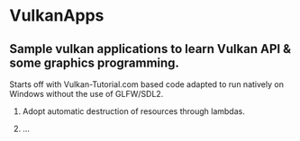 # VulkanApps

## Sample vulkan applications to learn Vulkan API & some graphics programming.

Starts off with Vulkan-Tutorial.com based code adapted to run natively on Windows without the use of GLFW/SDL2.

1. Adopt automatic destruction of resources through lambdas.

2. ...









